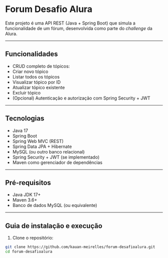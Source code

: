 # Forum Desafio Alura

Este projeto é uma API REST (Java + Spring Boot) que simula a funcionalidade de um fórum, desenvolvida como parte do _challenge_ da Alura.

---

## Funcionalidades

- CRUD completo de tópicos:
 - Criar novo tópico
 - Listar todos os tópicos
 - Visualizar tópico por ID
 - Atualizar tópico existente
 - Excluir tópico
- (Opcional) Autenticação e autorização com Spring Security + JWT

---

## Tecnologias

- Java 17
- Spring Boot
- Spring Web MVC (REST)
- Spring Data JPA + Hibernate
- MySQL (ou outro banco relacional)
- Spring Security + JWT (se implementado)
- Maven como gerenciador de dependências

---

## Pré-requisitos

- Java JDK 17+
- Maven 3.6+
- Banco de dados MySQL (ou equivalente)

---

## Guia de instalação e execução

1. Clone o repositório:
 ```bash
 git clone https://github.com/kauan-meirelles/forum-desafioalura.git
 cd forum-desafioalura
